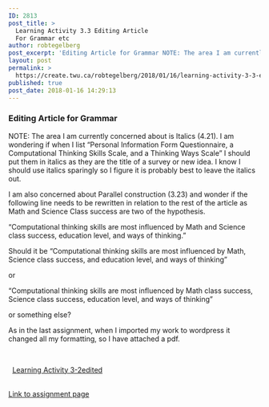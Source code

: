 ```yaml
---
ID: 2813
post_title: >
  Learning Activity 3.3 Editing Article
  For Grammar etc
author: robtegelberg
post_excerpt: 'Editing Article for Grammar NOTE: The area I am currently concerned about is&nbsp;Italics (4.21). I am wondering if when I list &ldquo;Personal Information Form Questionnaire, a Computational Thinking Skills Scale, and a Thinking Ways Scale&rdquo; I should put them in italics as they are the title of a survey or new idea. I know I [&hellip;]'
layout: post
permalink: >
  https://create.twu.ca/robtegelberg/2018/01/16/learning-activity-3-3-editing-article-for-grammar-etc/
published: true
post_date: 2018-01-16 14:29:13
---
```

<h3>Editing Article for Grammar</h3>

NOTE: The area I am currently concerned about is Italics (4.21). I am wondering if when I list &#8220;Personal Information Form Questionnaire, a Computational Thinking Skills Scale, and a Thinking Ways Scale&#8221; I should put them in italics as they are the title of a survey or new idea. I know I should use italics sparingly so I figure it is probably best to leave the italics out.

I am also concerned about Parallel construction (3.23) and wonder if the following line needs to be rewritten in relation to the rest of the article as Math and Science Class success are two of the hypothesis.

&#8220;Computational thinking skills are most influenced by Math and Science class success, education level, and ways of thinking.&#8221;

Should it be &#8220;Computational thinking skills are most influenced by Math, Science class success, and education level, and ways of thinking&#8221;

or

&#8220;Computational thinking skills are most influenced by Math class success, Science class success, education level, and ways of thinking&#8221;

or something else?

As in the last assignment, when I imported my work to wordpress it changed all my formatting, so I have attached a pdf.

&nbsp;

&nbsp;
<a href="https://create.twu.ca/robtegelberg/files/2018/01/Learning-Activity-3-2edited.pdf" class="pdfemb-viewer" style="" data-width="max" data-height="max"  data-toolbar="bottom" data-toolbar-fixed="off">Learning Activity 3-2edited<br/></a>
&nbsp;

<a href="https://create.twu.ca/ldrs591-sp18/unit-3-learning-activities/">Link to assignment page</a>